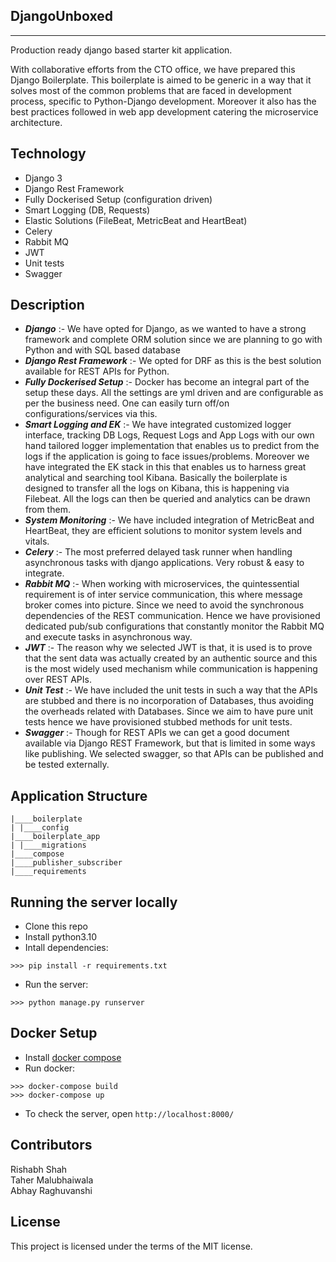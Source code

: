 ## DjangoUnboxed

---

Production ready django based starter kit application.

With collaborative efforts from the CTO office, we have prepared this Django Boilerplate. This boilerplate is aimed to be generic in a way that it solves most of the common problems that are faced in development process, specific to Python-Django development. Moreover it also has the best practices followed in web app development catering the microservice architecture.

## Technology

 - Django 3
 - Django Rest Framework 
 - Fully Dockerised Setup (configuration driven)
 - Smart Logging (DB, Requests)
 - Elastic Solutions    (FileBeat, MetricBeat and HeartBeat) 
 - Celery
 - Rabbit MQ
 - JWT
 - Unit tests
 - Swagger
 
 ## Description
 - ***Django*** :- We have opted for Django, as we wanted to have a strong
   framework and complete ORM solution since we are planning to go with
   Python and with SQL based database
 - ***Django Rest Framework*** :- We opted for DRF as this is the best
   solution available for REST APIs for Python.
 - ***Fully Dockerised Setup*** :- Docker has become an integral part of the
   setup these days. All the settings are yml driven and are
   configurable as per the business need. One can easily turn off/on
   configurations/services via this.
 - ***Smart Logging and EK*** :- We have integrated customized logger
   interface, tracking DB Logs, Request Logs and App Logs with our own
   hand tailored logger implementation that enables us to predict from
   the logs if the application is going to face issues/problems.
   Moreover we have integrated the EK stack in this that enables us to
   harness great analytical and searching tool Kibana. Basically the
   boilerplate is designed to transfer all the logs on Kibana, this is
   happening via Filebeat. All the logs can then be queried and
   analytics can be drawn from them.
 - ***System Monitoring*** :- We have included integration of MetricBeat and
   HeartBeat, they are efficient solutions to monitor system levels and
   vitals.
 - ***Celery*** :- The most preferred delayed task runner when handling
   asynchronous tasks with django applications. Very robust & easy to
   integrate.
 - ***Rabbit MQ*** :- When working with microservices, the quintessential
   requirement is of inter service communication, this where message
   broker comes into picture. Since we need to avoid the synchronous
   dependencies of the REST communication. Hence we have provisioned
   dedicated pub/sub configurations that constantly monitor the Rabbit
   MQ and execute tasks in asynchronous way.
 - ***JWT*** :- The reason why we selected JWT is that, it is used is to prove
   that the sent data was actually created by an authentic source and
   this is the most widely used mechanism while communication is
   happening over REST APIs.
 - ***Unit Test*** :- We have included the unit tests in such a way that the
   APIs are stubbed and there is no incorporation of Databases, thus
   avoiding the overheads related with Databases. Since we aim to have
   pure unit tests hence we have provisioned stubbed methods for unit
   tests.
 - ***Swagger*** :- Though for REST APIs we can get a good document available
   via Django REST Framework, but that is limited in some ways like
   publishing. We selected swagger, so that APIs can be published and be
   tested externally.

## Application Structure

```
|____boilerplate
| |____config
|____boilerplate_app
| |____migrations
|____compose
|____publisher_subscriber
|____requirements
```

## Running the server locally

 * Clone this repo
 * Install python3.10
 * Intall dependencies:
```
>>> pip install -r requirements.txt
```
 * Run the server:
```commandline
>>> python manage.py runserver
```


## Docker Setup

 * Install [docker compose](https://docs.docker.com/compose/install/)
 * Run docker:

```commandline
>>> docker-compose build
>>> docker-compose up
```

 * To check the server, open `http://localhost:8000/`

## Contributors
Rishabh Shah  
Taher Malubhaiwala  
Abhay Raghuvanshi

## License
This project is licensed under the terms of the MIT license.
